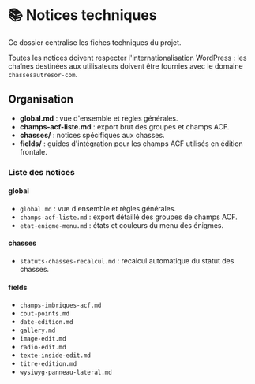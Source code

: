 # 📚 Notices techniques

Ce dossier centralise les fiches techniques du projet.

Toutes les notices doivent respecter l'internationalisation WordPress : les chaînes destinées aux utilisateurs doivent être fournies avec le domaine `chassesautresor-com`.

## Organisation

- **global.md** : vue d'ensemble et règles générales.
- **champs-acf-liste.md** : export brut des groupes et champs ACF.
- **chasses/** : notices spécifiques aux chasses.
- **fields/** : guides d'intégration pour les champs ACF utilisés en édition frontale.

### Liste des notices

#### global
- `global.md` : vue d'ensemble et règles générales.
- `champs-acf-liste.md` : export détaillé des groupes de champs ACF.
- `etat-enigme-menu.md` : états et couleurs du menu des énigmes.

#### chasses
- `statuts-chasses-recalcul.md` : recalcul automatique du statut des chasses.

#### fields
- `champs-imbriques-acf.md`
- `cout-points.md`
- `date-edition.md`
- `gallery.md`
- `image-edit.md`
- `radio-edit.md`
- `texte-inside-edit.md`
- `titre-edition.md`
- `wysiwyg-panneau-lateral.md`
